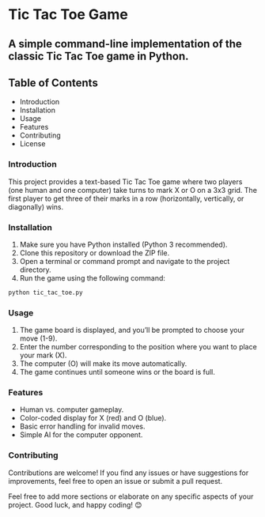 # Tic Tac Toe Game
## A simple command-line implementation of the classic Tic Tac Toe game in Python.

## Table of Contents
- Introduction
- Installation
- Usage
- Features
- Contributing
- License
### Introduction
This project provides a text-based Tic Tac Toe game where two players (one human and one computer) take turns to mark X or O on a 3x3 grid. The first player to get three of their marks in a row (horizontally, vertically, or diagonally) wins.

### Installation
1. Make sure you have Python installed (Python 3 recommended).
2. Clone this repository or download the ZIP file.
3. Open a terminal or command prompt and navigate to the project directory.
4. Run the game using the following command:
```bash
python tic_tac_toe.py
```

### Usage
1. The game board is displayed, and you’ll be prompted to choose your move (1-9).
2. Enter the number corresponding to the position where you want to place your mark (X).
3. The computer (O) will make its move automatically.
4. The game continues until someone wins or the board is full.
### Features
- Human vs. computer gameplay.
- Color-coded display for X (red) and O (blue).
- Basic error handling for invalid moves.
- Simple AI for the computer opponent.
### Contributing
Contributions are welcome! If you find any issues or have suggestions for improvements, feel free to open an issue or submit a pull request.

Feel free to add more sections or elaborate on any specific aspects of your project. Good luck, and happy coding! 😊